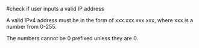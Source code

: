 #check if user inputs a valid IP address

A valid IPv4 address must be in the form of xxx.xxx.xxx.xxx, where xxx is a number from 0-255.

The numbers cannot be 0 prefixed unless they are 0.